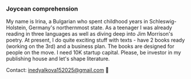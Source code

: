 ### Joycean comprehension

My name is Irina, a Bulgarian who spent childhood years in Schleswig-Holstein, Germany's northernmost state. As a teenager I was already reading in three languages as well as diving deep into Jim Morrison's poetry. At present, I do quite exciting stuff with texts - have 2 books ready (working on the 3rd) and a business plan. The books are designed for people on the move. I need 10K startup capital. Please, be investor in my publishing house and let's shape literature.

Contact: inedyalkova152025@gmail.com 📨
